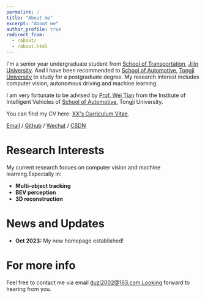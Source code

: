 ```yaml
---
permalink: /
title: "About me"
excerpt: "About me"
author_profile: true
redirect_from: 
  - /about/
  - /about.html
---
```


I'm a senior year undergraduate student from [School of Transportation](https://jt.jlu.edu.cn/), [Jilin University](https://jlu.edu.cn/). And I have been recommended to [School of Automotive](https://auto.tongji.edu.cn/), [Tongji University](https://tongji.edu.cn/) to study for a postgraduate degree. My research interest includes computer vision, autonomous driving and machine learning.

I am very fortunate to be advised by [Prof. Wei Tian](https://www.XXX.com/) from the Institute of Intelligent Vehicles of [School of Automotive](https://auto.tongji.edu.cn/), Tongji University.

You can find my CV here: [XX's Curriculum Vitae](../assets/Curriculum_Vitae.pdf).

[Email](mailto:XX@stu.pku.edu.cn) / [Github](https://github.com/QiuDi233) / [Wechat](../images/wechat.jpg) / [CSDN](https://blog.csdn.net/qd1813100174?spm=1000.2115.3001.5343)

Research Interests
======
My current research focues on computer vision and machine learning.Especially in:
- **Multi-object tracking**
- **BEV perception**
- **3D reconstruction**

News and Updates
======
- **Oct 2023:** My new homepage established!

For more info
======
Feel free to contact me via email duzl2002@163.com.Looking forward to hearing from you.
